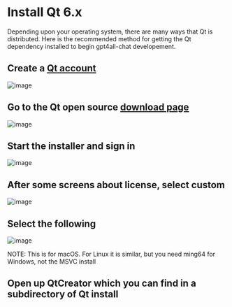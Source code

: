 # Install Qt 6.x

Depending upon your operating system, there are many ways that Qt is distributed. 
Here is the recommended method for getting the Qt dependency installed to begin 
gpt4all-chat developement.

## Create a [Qt account](https://login.qt.io/register) 

![image](https://github.com/nomic-ai/gpt4all-chat/assets/10168/d1e44cab-4245-4144-a91c-7b02267df2b2)

## Go to the Qt open source [download page](https://www.qt.io/download-qt-installer-oss)

![image](https://github.com/nomic-ai/gpt4all-chat/assets/10168/d68f5f45-cca3-4fe9-acf4-cabdcb95f669)

## Start the installer and sign in

![image](https://github.com/nomic-ai/gpt4all-chat/assets/10168/899b1422-51ae-4bb5-acc9-b9027a8e9b19)

## After some screens about license, select custom

![image](https://github.com/nomic-ai/gpt4all-chat/assets/10168/2290031a-fdb0-4f47-a7f1-d77ad5451068)

## Select the following

![image](https://github.com/nomic-ai/gpt4all-chat/assets/10168/c6e999e5-cc8a-4dfc-8065-b59139e8c7ae)

NOTE: This is for macOS. For Linux it is similar, but you need ming64 for Windows, not the MSVC install

## Open up QtCreator which you can find in a subdirectory of Qt install

